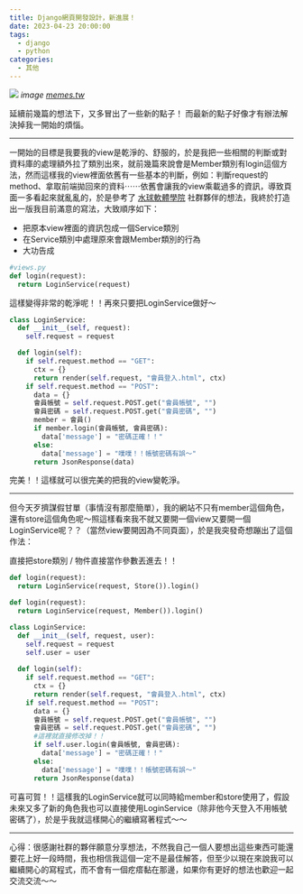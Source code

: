 ```yaml
---
title: Django網頁開發設計，新進展！
date: 2023-04-23 20:00:00
tags: 
  - django
  - python
categories:
  - 其他
---
```


![](images/2023-04-23Django網頁開發設計，新進展！/0__po9b2MR2fXklzUT.gif)
*image [memes.tw](https://memes.tw/gif-post?maker=16)*

延續前幾篇的想法下，又多冒出了一些新的點子！
而最新的點子好像才有辦法解決掉我一開始的煩惱。

---

一開始的目標是我要我的view是乾淨的、舒服的，於是我把一些相關的判斷或對資料庫的處理額外拉了類別出來，就前幾篇來說會是Member類別有login這個方法，然而這樣我的view裡面依舊有一些基本的判斷，例如：判斷request的method、拿取前端拋回來的資料⋯⋯依舊會讓我的view乘載過多的資訊，導致頁面一多看起來就亂亂的，於是參考了 [水球軟體學院](https://discord.com/invite/waterballsa) 社群夥伴的想法，我終於打造出一版我目前滿意的寫法，大致順序如下：

+ 把原本view裡面的資訊包成一個Service類別
+ 在Service類別中處理原來會跟Member類別的行為
+ 大功告成

```python
#views.py
def login(request):
  return LoginService(request)
```
這樣變得非常的乾淨呢！！再來只要把LoginService做好～

```python
class LoginService:
  def __init__(self, request):
    self.request = request

  def login(self):
    if self.request.method == "GET":
      ctx = {}
      return render(self.request, "會員登入.html", ctx)
    if self.request.method == "POST":
      data = {}
      會員帳號 = self.request.POST.get("會員帳號", "")
      會員密碼 = self.request.POST.get("會員密碼", "")
      member = 會員()
      if member.login(會員帳號, 會員密碼):
        data['message'] = "密碼正確！！"
      else:
        data['message'] = "噗噗！！帳號密碼有誤～"
      return JsonResponse(data)
```
完美！！這樣就可以很完美的把我的view變乾淨。

---

但今天歹擠謀假甘單（事情沒有那麼簡單），我的網站不只有member這個角色，還有store這個角色呢～照這樣看來我不就又要開一個view又要開一個LoginService呢？？（當然view要開因為不同頁面），於是我突發奇想蹦出了這個作法：

直接把store類別 / 物件直接當作參數丟進去！！

```python
def login(request):
  return LoginService(request, Store()).login()
```
```python
def login(request):
  return LoginService(request, Member()).login()
```
```python
class LoginService:
  def __init__(self, request, user):
    self.request = request
    self.user = user
  
  def login(self):
    if self.request.method == "GET":
      ctx = {}
      return render(self.request, "會員登入.html", ctx)
    if self.request.method == "POST":
      data = {}
      會員帳號 = self.request.POST.get("會員帳號", "")
      會員密碼 = self.request.POST.get("會員密碼", "")
      #這裡就直接修改掉！！
      if self.user.login(會員帳號, 會員密碼):
        data['message'] = "密碼正確！！"
      else:
        data['message'] = "噗噗！！帳號密碼有誤～"
      return JsonResponse(data)
```
可喜可賀！！這樣我的LoginService就可以同時給member和store使用了，假設未來又多了新的角色我也可以直接使用LoginService（除非他今天登入不用帳號密碼了），於是乎我就這樣開心的繼續寫著程式～～

---

心得：很感謝社群的夥伴願意分享想法，不然我自己一個人要想出這些東西可能還要花上好一段時間，我也相信我這個一定不是最佳解答，但至少以現在來說我可以繼續開心的寫程式，而不會有一個疙瘩黏在那邊，如果你有更好的想法也歡迎一起交流交流～～
